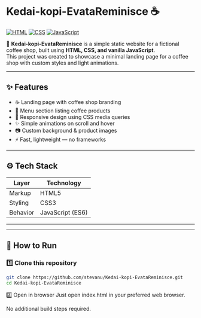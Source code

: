 # Kedai-kopi-EvataReminisce ☕️

[![HTML](https://img.shields.io/badge/HTML-5-orange?logo=html5)](https://developer.mozilla.org/docs/Web/HTML)
[![CSS](https://img.shields.io/badge/CSS-3-blue?logo=css3)](https://developer.mozilla.org/docs/Web/CSS)
[![JavaScript](https://img.shields.io/badge/JavaScript-ES6-yellow?logo=javascript)](https://developer.mozilla.org/docs/Web/JavaScript)

🚀 **Kedai-kopi-EvataReminisce** is a simple static website for a fictional coffee shop, built using **HTML, CSS, and vanilla JavaScript**.  
This project was created to showcase a minimal landing page for a coffee shop with custom styles and light animations.

---

## ✨ Features

- ☕ Landing page with coffee shop branding
- 📜 Menu section listing coffee products
- 🎨 Responsive design using CSS media queries
- ✨ Simple animations on scroll and hover
- 📷 Custom background & product images
- ⚡ Fast, lightweight — no frameworks

---

## ⚙️ Tech Stack

| Layer     | Technology        |
|-----------|-------------------|
| Markup    | HTML5             |
| Styling   | CSS3              |
| Behavior  | JavaScript (ES6)  |

---


---

## 🚀 How to Run

### 1️⃣ Clone this repository

```bash
git clone https://github.com/stevanu/Kedai-kopi-EvataReminisce.git
cd Kedai-kopi-EvataReminisce
```

2️⃣ Open in browser
Just open index.html in your preferred web browser.

No additional build steps required.
